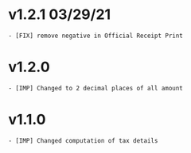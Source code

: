 # v1.2.1 03/29/21

    - [FIX] remove negative in Official Receipt Print

# v1.2.0

    - [IMP] Changed to 2 decimal places of all amount

# v1.1.0

    - [IMP] Changed computation of tax details
